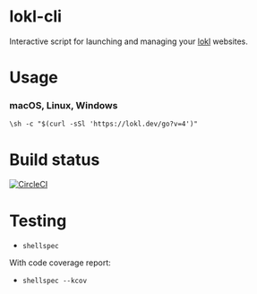 lokl-cli
========

Interactive script for launching and managing your [lokl](https://lokl.dev) websites.

Usage
=====

### macOS, Linux, Windows

`\sh -c "$(curl -sSl 'https://lokl.dev/go?v=4')"`


Build status
============

[![CircleCI](https://circleci.com/gh/leonstafford/lokl-cli.svg?style=svg)](https://circleci.com/gh/leonstafford/lokl-cli)

Testing
=======

 - `shellspec`

With code coverage report:

 - `shellspec --kcov`
